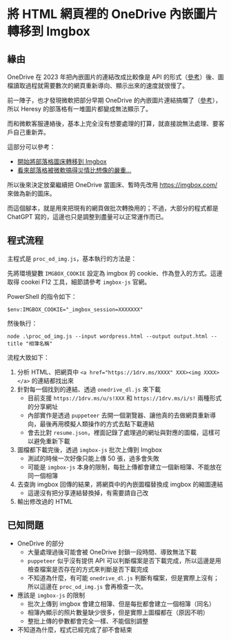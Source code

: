 # 將 HTML 網頁裡的 OneDrive 內嵌圖片轉移到 Imgbox

## 緣由

OneDrive 在 2023 年把內嵌圖片的連結改成比較像是 API 的形式（[參考](https://kheresy.wordpress.com/2023/06/30/onedrive-image-embed-link-changed/)）後、圖檔讀取過程就需要數次的網頁重新導向、顯示出來的速度就很慢了。

前一陣子，也才發現微軟把部分早期 OneDrive 的內嵌圖片連結搞爛了（[參考](https://kheresy.wordpress.com/2025/05/11/some-embed-image-of-onedrive-fail/)），所以 Heresy 的部落格有一堆圖片都變成無法顯示了。

而和微軟客服連絡後，基本上完全沒有想要處理的打算，就直接說無法處理、要客戶自己重新弄。

這部分可以參考：
- [開始將部落格圖床轉移到 Imgbox](https://kheresy.wordpress.com/2025/06/08/convert-embed-image-from-onedrive-to-imgbox/)
- [看來部落格被微軟搞得災情比想像的嚴重…](https://kheresy.wordpress.com/2025/06/24/onedrive-images-in-old-post/)

所以後來決定放棄繼續把 OneDrive 當圖床、暫時先改用 https://imgbox.com/ 來做為新的圖床。

而這個腳本，就是用來把現有的網頁做批次轉換用的；不過，大部分的程式都是 ChatGPT 寫的，這邊也只是調整到盡量可以正常運作而已。

## 程式流程

主程式是 `proc_od_img.js`，基本執行的方法是：

先將環境變數 `IMGBOX_COOKIE` 設定為 imgbox 的 cookie、作為登入的方式。這邊取得 cookei  F12 工具，細節請參考 `imgbox-js` 官網。

PowerShell 的指令如下：

```
$env:IMGBOX_COOKIE="_imgbox_session=XXXXXXX"
```

然後執行：

  ```
  node .\proc_od_img.js --input wordpress.html --output output.html --title "相簿名稱"
  ```

流程大致如下：

1. 分析 HTML、把網頁中 `<a href="https://1drv.ms/XXXX" XXX><img XXXX></a>` 的連結都找出來
2. 針對每一個找到的連結、透過 `onedrive_dl.js` 來下載
   - 目前支援 `https://1drv.ms/u/s!XXX` 和 `https://1drv.ms/i/s!` 兩種形式的分享網址
   - 內部實作是透過 `puppeteer` 去開一個瀏覽器、讓他真的去做網頁重新導向，最後再用模擬人類操作的方式去點下載連結
   - 會去比對 `resume.json`，裡面記錄了處理過的網址與對應的圖檔，這樣可以避免重新下載
3. 圖檔都下載完後，透過 `imgbox-js` 批次上傳到 Imgbox
   - 測試的時候一次好像只能上傳 50 張，過多會失敗
   - 可能是 `imgbox-js` 本身的限制，每批上傳都會建立一個新相簿、不能放在同一個相簿
4. 去查詢 imgbox 回傳的結果，將網頁中的內嵌圖檔替換成 imgbox 的縮圖連結
   - 這邊沒有把分享連結替換掉，有需要請自己改
5. 輸出修改過的 HTML

## 已知問題

- OneDrive 的部分
  - 大量處理過後可能會被 OneDrive 封鎖一段時間、導致無法下載
  - `puppeteer` 似乎沒有提供 API 可以判斷檔案是否下載完成，所以這邊是用檢查檔案是否存在的方式來判斷是否下載完成
  - 不知道為什麼，有可能 `onedrive_dl.js` 判斷有檔案，但是實際上沒有；所以這邊在 `proc_od_img.js` 會再檢查一次。
- 應該是 `imgbox-js` 的限制
  - 批次上傳到 imgbox 會建立相簿、但是每批都會建立一個相簿（同名）
  - 相簿內顯示的照片數量缺少很多，但是實際上圖檔都在（原因不明）
  - 整批上傳的參數都會完全一樣、不能個別調整
- 不知道為什麼，程式已經完成了卻不會結束
